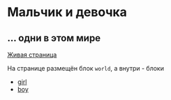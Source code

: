 # Мальчик и девочка
## ... одни в этом мире

[Живая
страница](http://toivonen.github.com/bem-love/desktop.bundles/ask-her-what-music-she-likes/ask-her-what-music-she-likes.html)

На странице размещён блок `world`, а внутри - блоки
 * [girl](https://github.com/toivonen/bem-love/blob/master/desktop.bundles/ask-her-what-music-she-likes/blocks/girl/girl.ru.md)
 * [boy](https://github.com/toivonen/bem-love/blob/master/desktop.bundles/ask-her-what-music-she-likes/blocks/boy/boy.ru.md)
